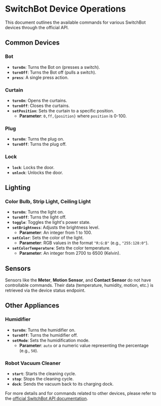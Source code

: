 # SwitchBot Device Operations

This document outlines the available commands for various SwitchBot devices through the official API.

## Common Devices

### Bot

*   **`turnOn`**: Turns the Bot on (presses a switch).
*   **`turnOff`**: Turns the Bot off (pulls a switch).
*   **`press`**: A single press action.

### Curtain

*   **`turnOn`**: Opens the curtains.
*   **`turnOff`**: Closes the curtains.
*   **`setPosition`**: Sets the curtain to a specific position.
    *   **Parameter**: `0,ff,{position}` where `position` is 0-100.

### Plug

*   **`turnOn`**: Turns the plug on.
*   **`turnOff`**: Turns the plug off.

### Lock

*   **`lock`**: Locks the door.
*   **`unlock`**: Unlocks the door.

## Lighting

### Color Bulb, Strip Light, Ceiling Light

*   **`turnOn`**: Turns the light on.
*   **`turnOff`**: Turns the light off.
*   **`toggle`**: Toggles the light's power state.
*   **`setBrightness`**: Adjusts the brightness level.
    *   **Parameter**: An integer from 1 to 100.
*   **`setColor`**: Sets the color of the light.
    *   **Parameter**: RGB values in the format `"R:G:B"` (e.g., `"255:128:0"`).
*   **`setColorTemperature`**: Sets the color temperature.
    *   **Parameter**: An integer from 2700 to 6500 (Kelvin).

## Sensors

Sensors like the **Meter**, **Motion Sensor**, and **Contact Sensor** do not have controllable commands. Their data (temperature, humidity, motion, etc.) is retrieved via the device status endpoint.

## Other Appliances

### Humidifier

*   **`turnOn`**: Turns the humidifier on.
*   **`turnOff`**: Turns the humidifier off.
*   **`setMode`**: Sets the humidification mode.
    *   **Parameter**: `auto` or a numeric value representing the percentage (e.g., `50`).

### Robot Vacuum Cleaner

*   **`start`**: Starts the cleaning cycle.
*   **`stop`**: Stops the cleaning cycle.
*   **`dock`**: Sends the vacuum back to its charging dock.

For more details and for commands related to other devices, please refer to the [official SwitchBot API documentation](https://github.com/OpenWonderLabs/SwitchBotAPI).
